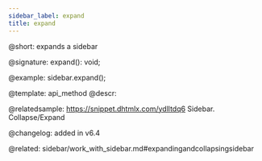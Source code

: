 ```yaml
---
sidebar_label: expand
title: expand
---          
```


@short: expands a sidebar

@signature: expand(): void;

@example:
sidebar.expand();


@template: api_method
@descr:


@relatedsample: https://snippet.dhtmlx.com/ydlltdq6	Sidebar. Collapse/Expand


@changelog: added in v6.4

@related: sidebar/work_with_sidebar.md#expandingandcollapsingsidebar
